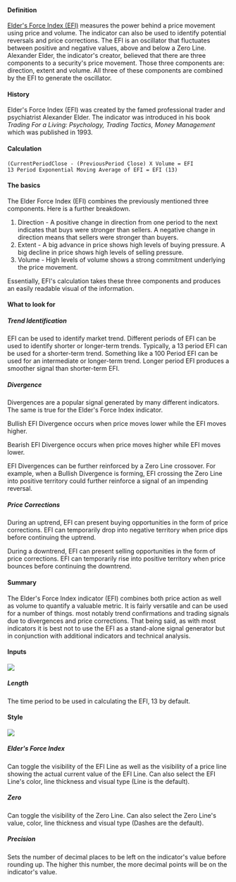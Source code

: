 #### Definition

[Elder's Force Index (EFI)](https://www.tradingview.com/scripts/eldersforceindex/) measures the power behind a price movement using price and volume. The indicator can also be used to identify potential reversals and price corrections. The EFI is an oscillator that fluctuates between positive and negative values, above and below a Zero Line. Alexander Elder, the indicator's creator, believed that there are three components to a security's price movement. Those three components are: direction, extent and volume. All three of these components are combined by the EFI to generate the oscillator.

#### History

Elder's Force Index (EFI) was created by the famed professional trader and psychiatrist Alexander Elder. The indicator was introduced in his book _Trading For a Living: Psychology, Trading Tactics, Money Management_ which was published in 1993.

#### Calculation

```
(CurrentPeriodClose - (PreviousPeriod Close) X Volume = EFI
13 Period Exponential Moving Average of EFI = EFI (13)
```

#### The basics

The Elder Force Index (EFI) combines the previously mentioned three components. Here is a further breakdown.

1.  Direction - A positive change in direction from one period to the next indicates that buys were stronger than sellers. A negative change in direction means that sellers were stronger than buyers.
2.  Extent - A big advance in price shows high levels of buying pressure. A big decline in price shows high levels of selling pressure.
3.  Volume - High levels of volume shows a strong commitment underlying the price movement.

Essentially, EFI's calculation takes these three components and produces an easily readable visual of the information.

#### What to look for

##### Trend Identification

EFI can be used to identify market trend. Different periods of EFI can be used to identify shorter or longer-term trends. Typically, a 13 period EFI can be used for a shorter-term trend. Something like a 100 Period EFI can be used for an intermediate or longer-term trend. Longer period EFI produces a smoother signal than shorter-term EFI.

##### Divergence

Divergences are a popular signal generated by many different indicators. The same is true for the Elder's Force Index indicator.

Bullish EFI Divergence occurs when price moves lower while the EFI moves higher.

Bearish EFI Divergence occurs when price moves higher while EFI moves lower.

EFI Divergences can be further reinforced by a Zero Line crossover. For example, when a Bullish Divergence is forming, EFI crossing the Zero Line into positive territory could further reinforce a signal of an impending reversal.

##### Price Corrections

During an uptrend, EFI can present buying opportunities in the form of price corrections. EFI can temporarily drop into negative territory when price dips before continuing the uptrend.

During a downtrend, EFI can present selling opportunities in the form of price corrections. EFI can temporarily rise into positive territory when price bounces before continuing the downtrend.

#### Summary

The Elder's Force Index indicator (EFI) combines both price action as well as volume to quantify a valuable metric. It is fairly versatile and can be used for a number of things. most notably trend confirmations and trading signals due to divergences and price corrections. That being said, as with most indicators it is best not to use the EFI as a stand-alone signal generator but in conjunction with additional indicators and technical analysis.

#### Inputs

![](https://s3.amazonaws.com/cdn.freshdesk.com/data/helpdesk/attachments/production/43080385793/original/kE1ua_uZekWxla77UcLbszcdLxKiLjSzOg.png?1572019833)

##### Length

The time period to be used in calculating the EFI, 13 by default.

#### Style

![](https://s3.amazonaws.com/cdn.freshdesk.com/data/helpdesk/attachments/production/43080385842/original/jfymk2rYCtXOmhe3pTtUkr9WRTpafb6npg.png?1572019848)

##### Elder's Force Index

Can toggle the visibility of the EFI Line as well as the visibility of a price line showing the actual current value of the EFI Line. Can also select the EFI Line's color, line thickness and visual type (Line is the default).

##### Zero

Can toggle the visibility of the Zero Line. Can also select the Zero Line's value, color, line thickness and visual type (Dashes are the default).

##### Precision

Sets the number of decimal places to be left on the indicator's value before rounding up. The higher this number, the more decimal points will be on the indicator's value.